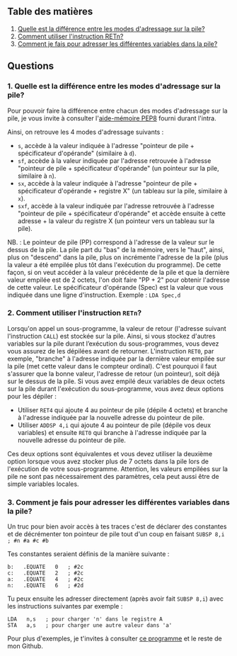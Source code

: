 ## Table des matières

1. [Quelle est la différence entre les modes d'adressage sur la pile?](#1)
2. [Comment utiliser l'instruction RETn?](#2)
3. [Comment je fais pour adresser les différentes variables dans la pile?](#3)

## Questions

### 1. Quelle est la différence entre les modes d'adressage sur la pile? <a name="1"></a>

Pour pouvoir faire la différence entre chacun des modes d'adressage sur la pile, je vous invite à consulter l'[aide-mémoire PEP8](http://info.uqam.ca/~privat/INF2170/aide-pep8.pdf) fourni durant l'intra.

Ainsi, on retrouve les 4 modes d'adressage suivants :

- `s`, accède à la valeur indiquée à l'adresse "pointeur de pile + spécificateur d'opérande" (similaire à `d`).
- `sf`, accède à la valeur indiquée par l'adresse retrouvée à l'adresse "pointeur de pile + spécificateur d'opérande" (un pointeur sur la pile, similaire à `n`).
- `sx`, accède à la valeur indiquée à l'adresse "pointeur de pile + spécificateur d'opérande + registre X" (un tableau sur la pile, similaire à `x`).
- `sxf`, accède à la valeur indiquée par l'adresse retrouvée à l'adresse "pointeur de pile + spécificateur d'opérande" et accède ensuite à cette adresse + la valeur du registre X (un pointeur vers un tableau sur la pile).

NB. : Le pointeur de pile (PP) correspond à l'adresse de la valeur sur le dessus de la pile. La pile part du "bas" de la mémoire, vers le "haut", ainsi, plus on "descend" dans la pile, plus on incrémente l'adresse de la pile (plus la valeur a été empilée plus tôt dans l'exécution du programme). De cette façon, si on veut accéder à la valeur précédente de la pile et que la dernière valeur empilée est de 2 octets, l'on doit faire "PP + 2" pour obtenir l'adresse de cette valeur.
Le spécificateur d'opérande (Spec) est la valeur que vous indiquée dans une ligne d'instruction. Exemple : `LDA Spec,d`

### 2. Comment utiliser l'instruction `RETn`? <a name="2"></a>

Lorsqu'on appel un sous-programme, la valeur de retour (l'adresse suivant l'instruction `CALL`) est stockée sur la pile. Ainsi, si vous stockez d'autres variables sur la pile durant l’exécution du sous-programmes, vous devez vous assurez de les dépilées avant de retourner. L'instruction `RET0`, par exemple, "branche" à l'adresse indiquée par la dernière valeur empilée sur la pile (met cette valeur dans le compteur ordinal). C'est pourquoi il faut s'assurer que la bonne valeur, l'adresse de retour (un pointeur), soit déjà sur le dessus de la pile. Si vous avez empilé deux variables de deux octets sur la pile durant l'exécution du sous-programme, vous avez deux options pour les dépiler :
- Utiliser `RET4` qui ajoute 4 au pointeur de pile (dépile 4 octets) et branche à l'adresse indiquée par la nouvelle adresse du pointeur de pile.
- Utiliser `ADDSP 4,i` qui ajoute 4 au pointeur de pile (dépile vos deux variables) et ensuite `RET0` qui branche à l'adresse indiquée par la nouvelle adresse du pointeur de pile.

Ces deux options sont équivalentes et vous devez utiliser la deuxième option lorsque vous avez stocker plus de 7 octets dans la pile lors de l'exécution de votre sous-programme. Attention, les valeurs empilées sur la pile ne sont pas nécessairement des paramètres, cela peut aussi être de simple variables locales.

### 3. Comment je fais pour adresser les différentes variables dans la pile? <a name="3"></a>

Un truc pour bien avoir accès à tes traces c'est de déclarer des constantes et de décrémenter ton pointeur de pile tout d'un coup en faisant `SUBSP 8,i     ; #n #a #c #b`

Tes constantes seraient définis de la manière suivante :
```pep8
b:   .EQUATE   0   ; #2c
c:   .EQUATE   2   ; #2c
a:   .EQUATE   4   ; #2c
n:   .EQUATE   6   ; #2d
```

Tu peux ensuite les adresser directement (après avoir fait `SUBSP 8,i`) avec les instructions suivantes par exemple :
```pep8
LDA   n,s   ; pour charger 'n' dans le registre A
STA   a,s   ; pour charger une autre valeur dans 'a'
```

Pour plus d'exemples, je t'invites à consulter [ce programme](labo12/ex1.pep) et le reste de mon Github.
